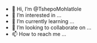 - 👋 Hi, I’m @TshepoMohlatlole
- 👀 I’m interested in ...
- 🌱 I’m currently learning ...
- 💞️ I’m looking to collaborate on ...
- 📫 How to reach me ...

<!---
TshepoMohlatlole/TshepoMohlatlole is a ✨ special ✨ repository because its `README.md` (this file) appears on your GitHub profile.
You can click the Preview link to take a look at your changes.
--->
